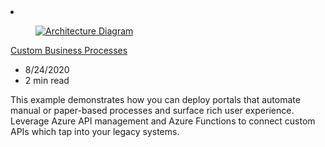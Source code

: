 <!-- This file is automatically generated by build/architectures/build_index.py. Any updates will be lost. -->

<!-- markdownlint-disable MD033 -->

<li class="grid-item item-column" data-categories="Mobile   ">
<article class="card">
    <div class="card-header has-margin-bottom-none" aria-hidden="true">
        <figure class="image diagram has-height-175 has-overflow-hidden level">
            <a href="/azure/architecture/solution-ideas/articles/custom-business-processes"><img src="/azure/architecture/browse/thumbs/custom-business-processes.png" class="diagram" alt="Architecture Diagram" data-linktype="relative-path"></a>
        </figure>
    </div>
    <div class="card-content">
        <a class="card-content-title has-margin-top-none" href="/azure/architecture/solution-ideas/articles/custom-business-processes">
            <p>Custom Business Processes</p>
        </a>
        <ul class="card-content-metadata">
            <li>8/24/2020</li>
            <li>2 min read</li>
        </ul>
        <p class="card-content-description">This example demonstrates how you can deploy portals that automate manual or paper-based processes and surface rich user experience. Leverage Azure API management and Azure Functions to connect custom APIs which tap into your legacy systems.</p>
        <div class="bottom-to-top-fade is-hidden-mobile"></div>
    </div>
</article>
</li>

